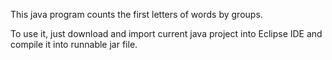 This java program counts the first letters of words by groups. </br>

To use it, just download and import current java project into Eclipse IDE and compile it into runnable jar file.
